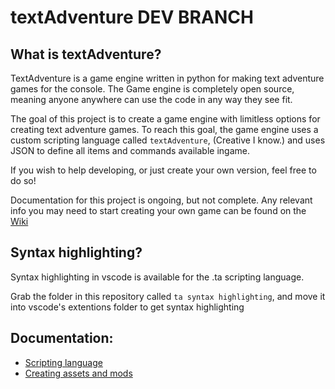 # textAdventure DEV BRANCH
 
## What is textAdventure?
TextAdventure is a game engine written in python for making text adventure games for the console. 
The Game engine is completely open source, meaning anyone anywhere can use the code in any way they see fit.

The goal of this project is to create a game engine with limitless options for creating text adventure games.
To reach this goal, the game engine uses a custom scripting language called `textAdventure`, (Creative I know.)
and uses JSON to define all items and commands available ingame.

If you wish to help developing, or just create your own version, feel free to do so!

Documentation for this project is ongoing, but not complete. Any relevant info you may need to start creating your own game can be found on the
[Wiki](https://github.com/Emilurenius/textAdventure/wiki)

## Syntax highlighting?

Syntax highlighting in vscode is available for the .ta scripting language.

Grab the folder in this repository called `ta syntax highlighting`, and move it into vscode's extentions folder to get syntax highlighting

## Documentation:
* [Scripting language](https://github.com/Emilurenius/textAdventure/wiki/.ta-Scripting-language-documentation)
* [Creating assets and mods](https://github.com/Emilurenius/textAdventure/wiki/Creating-Assets-and-Mods)
